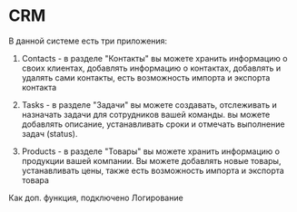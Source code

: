 # CRM

В данной системе есть три приложения: 

1. Contacts - в разделе "Контакты" вы можете хранить информацию о своих клиентах,
 добавлять информацию о контактах, добавлять и удалять сами контакты,
 есть возможность импорта и экспорта контакта

2. Tasks - в разделе "Задачи" вы можете создавать,
 отслеживать и назначать задачи для сотрудников вашей команды.
 вы можете добавлять описание, устанавливать сроки и отмечать выполнение задач (status).

3. Products - в разделе "Товары" вы можете хранить информацию о продукции вашей компании.
 Вы можете добавлять новые товары, устанавливать цены, 
 также есть возможность импорта и экспорта товара

Как доп. функция, подключено Логирование 